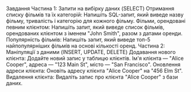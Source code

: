 Завдання
Частина 1: Запити на вибірку даних (SELECT)
Отримання списку фільмів та їх категорій: Напишіть SQL-запит, який виведе назву фільму, тривалість і категорію для кожного фільму.
Фільми, орендовані певним клієнтом: Напишіть запит, який виведе список фільмів, орендованих клієнтом з іменем "John Smith", разом з датами оренди.
Популярність фільмів: Напишіть запит, який виведе топ-5 найпопулярніших фільмів на основі кількості оренд.
Частина 2: Маніпуляції з даними (INSERT, UPDATE, DELETE)
Додавання нового клієнта: Додайте новий запис у таблицю клієнтів. Ім'я клієнта — "Alice Cooper", адреса — "123 Main St", місто — "San Francisco".
Оновлення адреси клієнта: Оновіть адресу клієнта "Alice Cooper" на "456 Elm St".
Видалення клієнта: Видаліть запис про клієнта "Alice Cooper" з бази даних.

